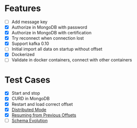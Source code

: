 # Features
* [ ] Add message key
* [x] Authorize in MongoDB with password
* [x] Authorize in MongoDB with certification
* [x] Try reconnect when connection lost
* [x] Support kafka 0.10
* [ ] Initial import all data on startup without offset
* [x] Dockerized
* [ ] Validate in docker containers, connect with other containers

# Test Cases
* [x] Start and stop
* [x] CURD in MongoDB
* [x] Restart and load correct offset
* [x] [Distributed Mode](http://docs.confluent.io/3.0.0/connect/userguide.html#distributed-mode)
* [x] [Resuming from Previous Offsets](http://docs.confluent.io/3.0.0/connect/devguide.html#resuming-from-previous-offsets)
* [ ] [Schema Evolution](http://docs.confluent.io/3.0.0/connect/devguide.html#schema-evolution)